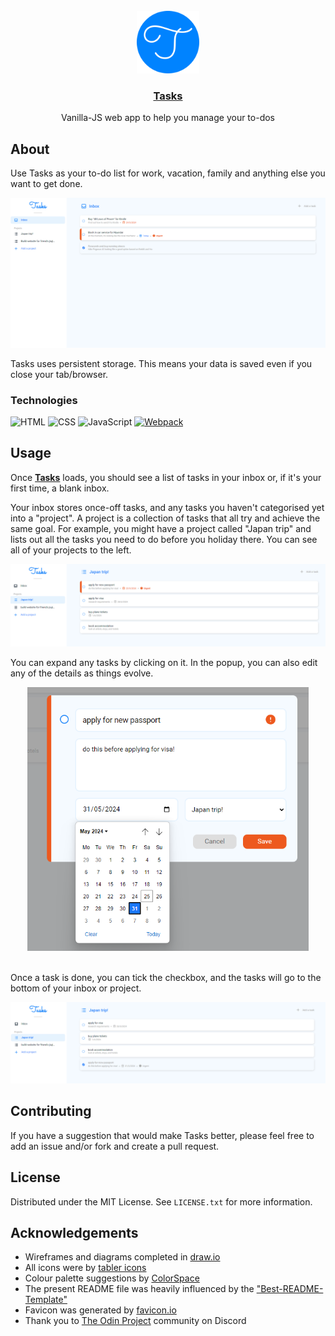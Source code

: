 <br>
<div align="center">
    <a href="https://henrylin.io/tasks/">
        <img src="./src/favicon.png" alt="logo" width="100" height="auto">
    </a>
    <a href="https://henrylin.io/tasks"><h3 align="center">Tasks</h3></a>
    <p align="center">Vanilla-JS web app to help you manage your to-dos</p>
</div>

## About

Use Tasks as your to-do list for work, vacation, family and anything else you want to get done.

[![Screenshot](./docs/screenshots/preview-screenshot.png)](https://henrylin.io/tasks)

Tasks uses persistent storage. This means your data is saved even if you close your tab/browser.

### Technologies

![HTML](https://img.shields.io/badge/HTML5-E34F26?style=for-the-badge&logo=html5&logoColor=black)
![CSS](https://img.shields.io/badge/CSS3-1572B6?style=for-the-badge&logo=html5&logoColor=black)
![JavaScript](https://img.shields.io/badge/JavaScript-F7DF1E?style=for-the-badge&logo=javascript&logoColor=black)
[![Webpack](https://img.shields.io/badge/Webpack-8DD6F9?style=for-the-badge&logo=webpack&logoColor=black)](https://webpack.js.org/)

## Usage

Once **[Tasks](https://henrylin.io/tasks)** loads, you should see a list of tasks in your inbox or, if it's your first time, a blank inbox.

Your inbox stores once-off tasks, and any tasks you haven't categorised yet into a "project". A project is a collection of tasks that all try and achieve the same goal. For example, you might have a project called "Japan trip" and lists out all the tasks you need to do before you holiday there. You can see all of your projects to the left.

![screenshot of Japan trip example](./docs/screenshots/preview-screenshot-japan.png)

You can expand any tasks by clicking on it. In the popup, you can also edit any of the details as things evolve.

<div align="center">
    <img src="./docs/screenshots/screenshot-tasks-details.png" alt="screenshot of expanded task" width=450px>
</div>
<br/>

Once a task is done, you can tick the checkbox, and the tasks will go to the bottom of your inbox or project.

![screenshot of completed task](./docs/screenshots/screenshot-completed-task.png)

## Contributing

If you have a suggestion that would make Tasks better, please feel free to add an issue and/or fork and create a pull request.

## License

Distributed under the MIT License. See `LICENSE.txt` for more information.

## Acknowledgements

* Wireframes and diagrams completed in [draw.io](https://app.diagrams.net/)
* All icons were by [tabler icons](https://tabler.io/icons)
* Colour palette suggestions by [ColorSpace](https://mycolor.space/)
* The present README file was heavily influenced by the ["Best-README-Template"](https://github.com/othneildrew/Best-README-Template)
* Favicon was generated by [favicon.io](https://favicon.io)
* Thank you to [The Odin Project](https://www.theodinproject.com/) community on Discord
